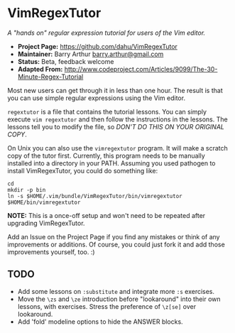 VimRegexTutor
=============

_A "hands on" regular expression tutorial for users of the Vim editor._

* **Project Page:** https://github.com/dahu/VimRegexTutor
* **Maintainer:**   Barry Arthur <barry.arthur@gmail.com>
* **Status:**       Beta, feedback welcome
* **Adapted From:** http://www.codeproject.com/Articles/9099/The-30-Minute-Regex-Tutorial

Most new users can get through it in less than one hour. The result is that you
can use simple regular expressions using the Vim editor.

`regextutor` is a file that contains the tutorial lessons. You can simply
execute `vim regextutor` and then follow the instructions in the lessons.  The
lessons tell you to modify the file, so *DON'T DO THIS ON YOUR ORIGINAL COPY*.

On Unix you can also use the `vimregextutor` program.  It will make a scratch
copy of the tutor first. Currently, this program needs to be manually installed
into a directory in your PATH. Assuming you used pathogen to install
VimRegexTutor, you could do something like:

    cd
    mkdir -p bin
    ln -s $HOME/.vim/bundle/VimRegexTutor/bin/vimregextutor $HOME/bin/vimregextutor

**NOTE:** This is a once-off setup and won't need to be repeated after
upgrading VimRegexTutor.

Add an Issue on the Project Page if you find any mistakes or think of any
improvements or additions. Of course, you could just fork it and add those
improvements yourself, too. :)

TODO
----

* Add some lessons on `:substitute` and integrate more `:s` exercises.
* Move the `\zs` and `\ze` introduction before "lookaround" into their own
  lessons, with exercises. Stress the preference of `\z[se]` over lookaround.
* Add 'fold' modeline options to hide the ANSWER blocks.
